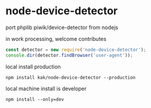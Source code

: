 # node-device-detector

port phplib piwik/device-detector from nodejs

in work processing, welcome contributes
```js
const detector = new require('node-device-detector');
console.dir(detector.findBrowser('user-agent'));
```
local install production
```
npm install kak/node-device-detector --production
```
local machine install is developer
```
npm install --only=dev
```